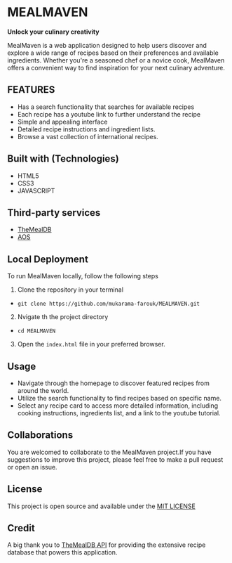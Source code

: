 # MEALMAVEN
**Unlock your culinary creativity**

MealMaven is a web application designed to help users discover and explore a wide range of recipes based on their preferences and available ingredients. Whether you're a seasoned chef or a novice cook, MealMaven offers a convenient way to find inspiration for your next culinary adventure.


## FEATURES
- Has a search functionality that searches for available recipes
- Each recipe has a youtube link to further understand the recipe
- Simple and appealing interface
- Detailed recipe instructions and ingredient lists.
- Browse a vast collection of international recipes.


## Built with (Technologies)
- HTML5
- CSS3
- JAVASCRIPT

## Third-party services
- [TheMealDB](https://www.themealdb.com/api.php)
- [AOS](https://michalsnik.github.io/aos/)

## Local Deployment
To run MealMaven locally, follow the following steps

1. Clone the repository in your terminal

- `git clone https://github.com/mukarama-farouk/MEALMAVEN.git`

2. Nvigate th the project directory
- `cd MEALMAVEN`

3. Open the `index.html` file in your preferred browser.

## Usage
- Navigate through the homepage to discover featured recipes from around the world.
- Utilize the search functionality to find recipes based on specific name.
- Select any recipe card to access more detailed information, including cooking instructions, ingredients list, and a link to the youtube tutorial.

## Collaborations
You are welcomed to collaborate to the MealMaven project.If you have suggestions to improve this project, please feel free to make a pull request or open an issue.


## License
This project is open source and available under the [MIT LICENSE](https://opensource.org/license/mit)

## Credit
A big thank you to [TheMealDB API](https://www.themealdb.com/api.php) for providing the extensive recipe database that powers this application.



